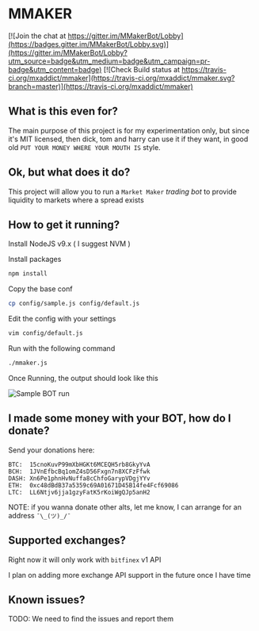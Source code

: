 # MMAKER

[![Join the chat at https://gitter.im/MMakerBot/Lobby](https://badges.gitter.im/MMakerBot/Lobby.svg)](https://gitter.im/MMakerBot/Lobby?utm_source=badge&utm_medium=badge&utm_campaign=pr-badge&utm_content=badge)
[![Check Build status at https://travis-ci.org/mxaddict/mmaker](https://travis-ci.org/mxaddict/mmaker.svg?branch=master)](https://travis-ci.org/mxaddict/mmaker)

## What is this even for?

The main purpose of this project is for my experimentation only, but since it's MIT licensed, then dick, tom and harry can use it if they want, in good old `PUT YOUR MONEY WHERE YOUR MOUTH IS` style.

## Ok, but what does it do?

This project will allow you to run a `Market Maker` *trading bot* to provide liquidity to markets where a spread exists

## How to get it running?

Install NodeJS v9.x ( I suggest NVM )

Install packages

```bash
npm install
```

Copy the base conf

```bash
cp config/sample.js config/default.js
```

Edit the config with your settings

```bash
vim config/default.js
```

Run with the following command

```bash
./mmaker.js
```

Once Running, the output should look like this

![Sample BOT run](https://raw.githubusercontent.com/mxaddict/mmaker/master/img/output.png)

## I made some money with your BOT, how do I donate?

Send your donations here:

```
BTC:  15cnoKuvP99mXbHGKt6MCEQH5rb8GkyYvA
BCH:  1JVnEfbcBq1omZ4sD56Fxgn7n8XCFzFfwk
DASH: Xn6Pe1phnHvNuffa8cChfoGarypVDgjYYv
ETH:  0xc48dBdB37a5359c69A01671D45B14fe4Fcf69086
LTC:  LL6Ntjv6jja1gzyFatK5rKoiWgQJp5anH2
```

NOTE: if you wanna donate other alts, let me know, I can arrange for an address `¯\_(ツ)_/¯`

## Supported exchanges?

Right now it will only work with `bitfinex` v1 API

I plan on adding more exchange API support in the future once I have time

## Known issues?

TODO: We need to find the issues and report them
